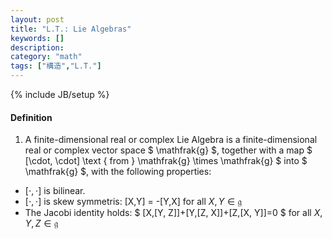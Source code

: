 ```yaml
---
layout: post
title: "L.T.: Lie Algebras"
keywords: []
description: 
category: "math"
tags: ["構造","L.T."]
---
```

{% include JB/setup %}

#### Definition
1. A finite-dimensional real or complex Lie Algebra is a finite-dimensional real
   or complex vector space $ \mathfrak{g} $, together with a map $
   [\cdot, \cdot] \text { from } \mathfrak{g} \times \mathfrak{g}
   $ into $ \mathfrak{g} $, with the following properties:
- $[\cdot, \cdot]$ is bilinear.
- $[\cdot, \cdot]$ is skew symmetris: [X,Y] = -[Y,X] for all $X,Y \in \mathfrak{g}$ 
- The Jacobi identity holds: 
$
[X,[Y, Z]]+[Y,[Z, X]]+[Z,[X, Y]]=0
$
for all $X,Y, Z \in \mathfrak{g}$

